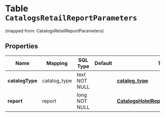 
# Table `CatalogsRetailReportParameters`
(mapped from: CatalogsRetailReportParameters)

## Properties
Name | Mapping | SQL Type | Default | Type | Description | Notes
---- | ------- | -------- | ------- | ---- | ----------- | -----
**catalogType** | catalog_type | text NOT NULL |  | [**catalog_type**](#CatalogType) |  | 
**report** | report | long NOT NULL |  | [**CatalogsHotelReportParametersReport**](CatalogsHotelReportParametersReport.md) |  |  [foreignkey]




